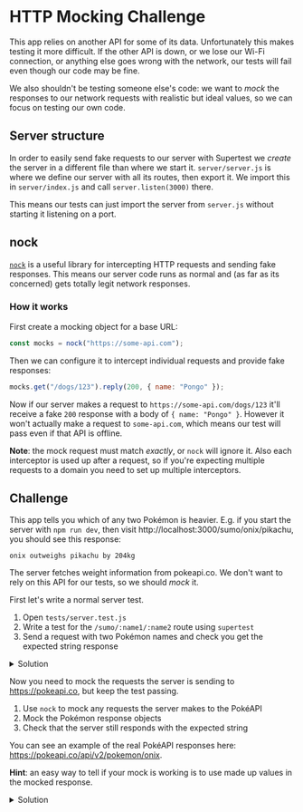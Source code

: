 # HTTP Mocking Challenge

This app relies on another API for some of its data. Unfortunately this makes testing it more difficult. If the other API is down, or we lose our Wi-Fi connection, or anything else goes wrong with the network, our tests will fail even though our code may be fine.

We also shouldn't be testing someone else's code: we want to _mock_ the responses to our network requests with realistic but ideal values, so we can focus on testing our own code.

## Server structure

In order to easily send fake requests to our server with Supertest we _create_ the server in a different file than where we start it. `server/server.js` is where we define our server with all its routes, then export it. We import this in `server/index.js` and call `server.listen(3000)` there.

This means our tests can just import the server from `server.js` without starting it listening on a port.

## nock

[`nock`](https://www.npmjs.com/package/nock) is a useful library for intercepting HTTP requests and sending fake responses. This means our server code runs as normal and (as far as its concerned) gets totally legit network responses.

### How it works

First create a mocking object for a base URL:

```js
const mocks = nock("https://some-api.com");
```

Then we can configure it to intercept individual requests and provide fake responses:

```js
mocks.get("/dogs/123").reply(200, { name: "Pongo" });
```

Now if our server makes a request to `https://some-api.com/dogs/123` it'll receive a fake `200` response with a body of `{ name: "Pongo" }`. However it won't actually make a request to `some-api.com`, which means our test will pass even if that API is offline.

**Note**: the mock request must match _exactly_, or `nock` will ignore it. Also each interceptor is used up after a request, so if you're expecting multiple requests to a domain you need to set up multiple interceptors.

## Challenge

This app tells you which of any two Pokémon is heavier. E.g. if you start the server with `npm run dev`, then visit http://localhost:3000/sumo/onix/pikachu, you should see this response:

```
onix outweighs pikachu by 204kg
```

The server fetches weight information from pokeapi.co. We don't want to rely on this API for our tests, so we should _mock_ it.

First let's write a normal server test.

1. Open `tests/server.test.js`
1. Write a test for the `/sumo/:name1/:name2` route using `supertest`
1. Send a request with two Pokémon names and check you get the expected string response

<details>
<summary>Solution</summary>

```js
test("Compares pokemon weights", (t) => {
  request(server)
    .get("/sumo/pikachu/onix")
    .expect(200)
    .then((res) => {
      t.equal(res.text, "onix outweighs pikachu by 204kg");
      t.end();
    });
});
```

</details>

Now you need to mock the requests the server is sending to https://pokeapi.co, but keep the test passing.

1. Use `nock` to mock any requests the server makes to the PokéAPI
1. Mock the Pokémon response objects
1. Check that the server still responds with the expected string

You can see an example of the real PokéAPI responses here: https://pokeapi.co/api/v2/pokemon/onix.

**Hint**: an easy way to tell if your mock is working is to use made up values in the mocked response.

<details>
<summary>Solution</summary>

```js
test("Compares pokemon weights", (t) => {
  // intercept all requests to pokeapi.co
  const mocks = nock("https://pokeapi.co");
  mocks
    .get("/api/v2/pokemon/pikachu")
    .reply(200, { name: "ron", weight: 6000000000 });
  mocks
    .get("/api/v2/pokemon/onix")
    .reply(200, { name: "hilda", weight: 21000000 });

  request(server)
    .get("/sumo/pikachu/onix")
    .expect(200)
    .then((res) => {
      t.equal(res.text, "ron outweighs hilda by 597900000kg");
      t.end();
    });
});
```

</details>
